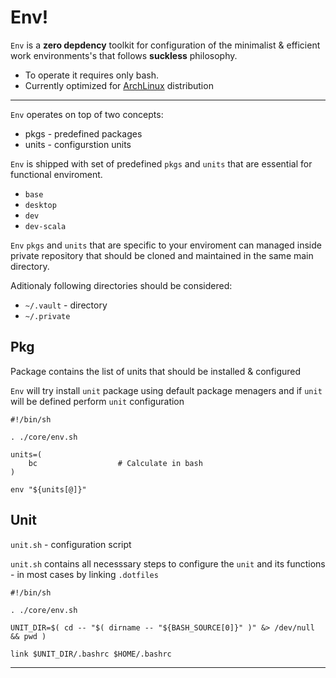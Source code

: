 # Env!

`Env` is a __zero depdency__ toolkit for configuration of the minimalist & efficient work environments's that follows  __suckless__ philosophy.

 * To operate it requires only bash.
 * Currently optimized for [ArchLinux](https://www.archlinux.org/) distribution 


---

`Env` operates on top of two concepts:
  * pkgs	- predefined packages
  * units 	- configurstion units


`Env` is shipped with set of predefined `pkgs` and `units` that are essential for functional enviroment.
  * `base`
  * `desktop` 
  * `dev`
  * `dev-scala`
  
`Env` `pkgs` and `units` that are specific to your enviroment can managed inside private repository that should be cloned and maintained in the same main directory.


Aditionaly following directories should be considered: 

  * `~/.vault` - directory 
  * `~/.private`




Pkg
---

Package contains the list of units that should be installed & configured

`Env` will try install `unit` package using default package menagers and if `unit` will be defined perform `unit` configuration

```
#!/bin/sh

. ./core/env.sh

units=(
    bc                  # Calculate in bash    
)

env "${units[@]}"

```


Unit
---
`unit.sh` - configuration script

`unit.sh` contains all necesssary steps to configure the `unit` and its functions - in most cases by linking `.dotfiles` 

```
#!/bin/sh

. ./core/env.sh

UNIT_DIR=$( cd -- "$( dirname -- "${BASH_SOURCE[0]}" )" &> /dev/null && pwd )

link $UNIT_DIR/.bashrc $HOME/.bashrc
```

-----


